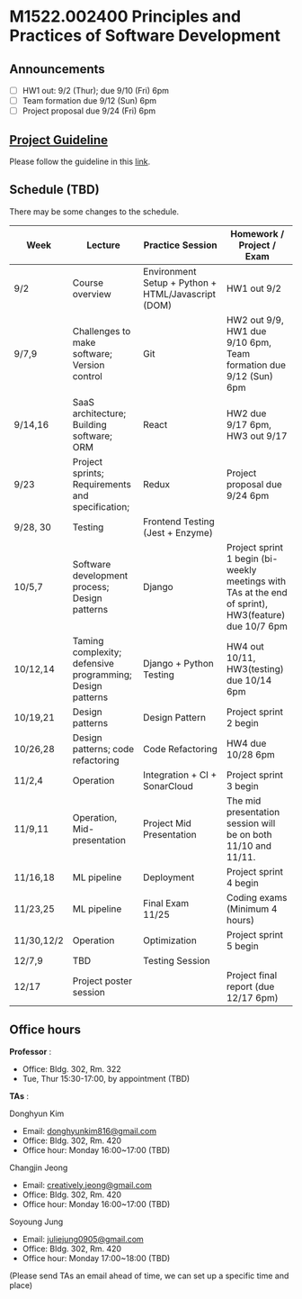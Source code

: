 # M1522.002400 Principles and Practices of Software Development

## Announcements
- [ ] HW1 out: 9/2 (Thur); due 9/10 (Fri) 6pm
- [ ] Team formation due 9/12 (Sun) 6pm
- [ ] Project proposal due 9/24 (Fri) 6pm

## [Project Guideline](project)

Please follow the guideline in this [link](project).

## Schedule (TBD)

There may be some changes to the schedule.

| Week  | Lecture | Practice Session | Homework / Project / Exam |
|-------|---------|------------------|---------------------------|
|9/2 | Course overview | Environment Setup + Python + HTML/Javascript (DOM) | HW1 out 9/2 |
|9/7,9| Challenges to make software; Version control | Git | HW2 out 9/9, <br/> HW1 due 9/10 6pm, <br/> Team formation due 9/12 (Sun) 6pm |
|9/14,16 | SaaS architecture; Building software; ORM | React | HW2 due 9/17 6pm, <br/>  HW3 out 9/17|
|9/23 | Project sprints; Requirements and specification;  | Redux | Project proposal due 9/24 6pm |
|9/28, 30 | Testing | Frontend Testing (Jest + Enzyme) | |
|10/5,7 | Software development process; Design patterns | Django | Project sprint 1 begin (bi-weekly meetings with TAs at the end of sprint), <br/> HW3(feature) due 10/7 6pm|
|10/12,14 | Taming complexity; defensive programming; Design patterns | Django + Python Testing | HW4 out 10/11, <br/> HW3(testing) due 10/14 6pm |
|10/19,21 | Design patterns | Design Pattern | Project sprint 2 begin |
|10/26,28 | Design patterns; code refactoring | Code Refactoring | HW4 due 10/28 6pm |
|11/2,4 | Operation | Integration + CI + SonarCloud | Project sprint 3 begin |
|11/9,11 | Operation, Mid-presentation | Project Mid Presentation | The mid presentation session will be on both 11/10 and 11/11. |
|11/16,18 | ML pipeline | Deployment | Project sprint 4 begin |
|11/23,25 | ML pipeline | Final Exam 11/25 | Coding exams (Minimum 4 hours) |
|11/30,12/2 | Operation | Optimization | Project sprint 5 begin |
|12/7,9 | TBD | Testing Session | |
|12/17 | Project poster session | | Project final report (due 12/17 6pm) |

## Office hours
**Professor** : 
  - Office: Bldg. 302, Rm. 322
  - Tue, Thur 15:30-17:00, by appointment (TBD)

**TAs** :

Donghyun Kim
  - Email: donghyunkim816@gmail.com
  - Office: Bldg. 302, Rm. 420
  - Office hour: Monday 16:00~17:00 (TBD)

Changjin Jeong
  - Email: creatively.jeong@gmail.com
  - Office: Bldg. 302, Rm. 420
  - Office hour: Monday 16:00~17:00 (TBD)

Soyoung Jung
  - Email: juliejung0905@gmail.com
  - Office: Bldg. 302, Rm. 420
  - Office hour: Monday 17:00~18:00 (TBD)

(Please send TAs an email ahead of time, we can set up a specific time and place)
